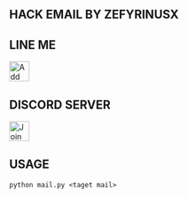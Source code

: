 ## HACK EMAIL BY ZEFYRINUSX

## LINE ME
<a href="http://line.me/ti/p/~esci_"><img height="36" border="0" alt="Add Friend" src="https://scdn.line-apps.com/n/line_add_friends/btn/en.png"></a>

## DISCORD SERVER
<a href="https://discord.gg/BGTQwtf"><img height="36" border="0" alt="Join us" src="https://img.ibxk.com.br//2018/02/07/07154957132162-t1200x480.jpg"></a>

## USAGE
`python mail.py <taget mail>`
